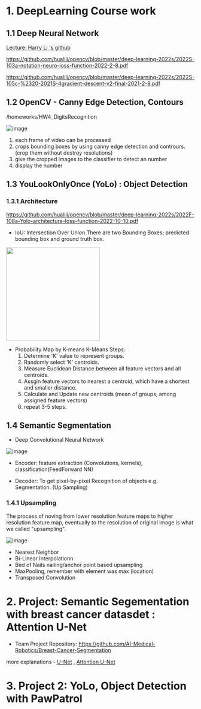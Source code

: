 # 1. DeepLearning Course work
## 1.1 Deep Neural Network

[Lecture: Harry Li 's github](https://github.com/hualili/opencv/tree/master/deep-learning-2022s)

https://github.com/hualili/opencv/blob/master/deep-learning-2022s/2022S-103a-notation-neuro-loss-function-2022-2-8.pdf

https://github.com/hualili/opencv/blob/master/deep-learning-2022s/2022S-105c-%2320-2021S-4gradient-descent-v2-final-2021-2-8.pdf




 
## 1.2 OpenCV - Canny Edge Detection, Contours

/homeworks/HW4_DigitsRecognition

![image](https://github.com/YoonjungChoi/CMPE258DL_ObjectDetectionSegmentation_study/assets/20979517/f260b9fd-90b0-43ab-8210-480c2bda9e4b)


1. each frame of video can be processed
2. crops bounding boxes by using canny edge detection and contrours. (crop them without destroy resolutions)
3. give the cropped images to the classifier to detect an number
4. display the number 

  
## 1.3 YouLookOnlyOnce (YoLo) : Object Detection

  ### 1.3.1 Architecture
  
  https://github.com/hualili/opencv/blob/master/deep-learning-2022s/2022F-108a-Yolo-architecture-loss-function-2022-10-10.pdf
  
  
  * IoU: Intersection Over Union
    There are two Bounding Boxes; predicted bounding box and ground truth box.
    
   <img src="https://user-images.githubusercontent.com/20979517/236288382-3f41f498-e1a7-42fd-84a3-d51d0b5aa680.png" width="250" height="250">

    
  * Probability Map by K-means
    K-Means Steps:
      1. Determine 'K' value to represent groups.
      2. Randomly select 'K' centroids.
      3. Measure Euclidean Distance between all feature vectors and all centroids.
      4. Assgin feature vectors to nearest a centroid, which have a shortest and smaller distance.
      5. Calculate and Update new centroids (mean of groups, among assigned feature vectors)
      6. repeat 3-5 steps.

## 1.4 Semantic Segmentation
  
 * Deep Convolutional Neural Network

![image](https://github.com/YoonjungChoi/CMPE258DL_ObjectDetectionSegmentation_study/assets/20979517/cac14e6a-66fb-401c-8cb6-bbf64c19d37a)

 
   - Encoder: feature extraction (Convolutions, kernels), classification(FeedForward NN)
   
   - Decoder: To get pixel-by-pixel Recognition of objects e.g. Segmentation. (Up Sampling)

  ### 1.4.1 Upsampling
  
  The process of noving from lower resolution feature maps to higher resolution feature map, eventually to the resolution of original
  image is what we called "upsampling".

  ![image](https://github.com/YoonjungChoi/CMPE258DL_ObjectDetectionSegmentation_study/assets/20979517/6718cce1-4e77-4a6f-832a-f1b5f5a0567c)
  
 * Nearest Neighbor
 * Bi-Linear Interpolationn
 * Bed of Nails nailing/anchor point based upsampling
 * MaxPooling, remember with element was max (location)
 * Transposed Convolution

# 2. Project: Semantic Segementation with breast cancer datasdet : Attention U-Net

 - Team Project Repository: https://github.com/AI-Medical-Robotics/Breast-Cancer-Segmentation

more explanations - [U-Net](https://jinglescode.github.io/2019/11/07/biomedical-image-segmentation-u-net/) ,  [Attention U-Net](https://jinglescode.github.io/2019/12/08/biomedical-image-segmentation-u-net-attention/) 

# 3. Project 2: YoLo, Object Detection with PawPatrol



